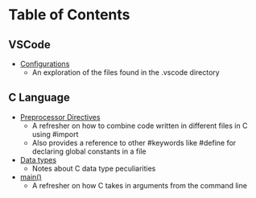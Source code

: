 # Table of Contents

## VSCode
* [Configurations](0000.md)
    - An exploration of the files found in the .vscode directory

## C Language
* [Preprocessor Directives](0001.md)
    - A refresher on how to combine code written in different files in C using #import
    - Also provides a reference to other #keywords like #define for declaring global constants in a file
* [Data types](0003.md)
    - Notes about C data type peculiarities
* [main()](0002.md)
    - A refresher on how C takes in arguments from the command line